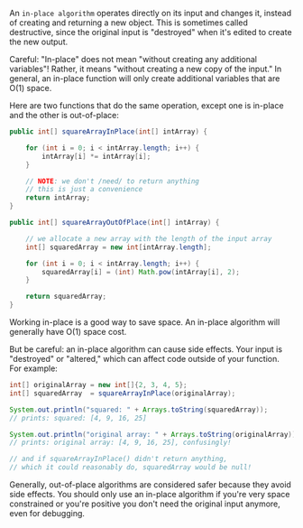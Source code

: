An `in-place algorithm` operates directly on its input and changes it, instead of creating and returning a new object. This is sometimes called destructive, since the original input is "destroyed" when it's edited to create the new output.

Careful: "In-place" does not mean "without creating any additional variables"! Rather, it means "without creating a new copy of the input." In general, an in-place function will only create additional variables that are O(1) space.

Here are two functions that do the same operation, except one is in-place and the other is out-of-place:

```java
public int[] squareArrayInPlace(int[] intArray) {

    for (int i = 0; i < intArray.length; i++) {
        intArray[i] *= intArray[i];
    }

    // NOTE: we don't /need/ to return anything
    // this is just a convenience
    return intArray;
}

public int[] squareArrayOutOfPlace(int[] intArray) {

    // we allocate a new array with the length of the input array
    int[] squaredArray = new int[intArray.length];

    for (int i = 0; i < intArray.length; i++) {
        squaredArray[i] = (int) Math.pow(intArray[i], 2);
    }

    return squaredArray;
}

```

Working in-place is a good way to save space. An in-place algorithm will generally have O(1) space cost.

But be careful: an in-place algorithm can cause side effects. Your input is "destroyed" or "altered," which can affect code outside of your function. For example:

```java
int[] originalArray = new int[]{2, 3, 4, 5};
int[] squaredArray  = squareArrayInPlace(originalArray);

System.out.println("squared: " + Arrays.toString(squaredArray));
// prints: squared: [4, 9, 16, 25]

System.out.println("original array: " + Arrays.toString(originalArray));
// prints: original array: [4, 9, 16, 25], confusingly!

// and if squareArrayInPlace() didn't return anything,
// which it could reasonably do, squaredArray would be null!

```

Generally, out-of-place algorithms are considered safer because they avoid side effects. You should only use an in-place algorithm if you're very space constrained or you're positive you don't need the original input anymore, even for debugging.